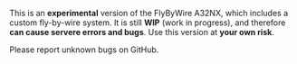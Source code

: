 This is an **experimental** version of the FlyByWire A32NX, which includes a custom fly-by-wire system. It is still **WIP** (work in progress), and therefore **can cause servere errors and bugs**. Use this version at **your own risk**.

Please report unknown bugs on GitHub.
